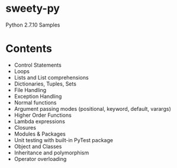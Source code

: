 # sweety-py
Python 2.7.10 Samples

# Contents
- Control Statements
- Loops
- Lists and List comprehensions
- Dictionaries, Tuples, Sets
- File Handling
- Exception Handling
- Normal functions
- Argument passing modes (positional, keyword, default, varargs)
- Higher Order Functions
- Lambda expressions
- Closures
- Modules & Packages
- Unit testing with built-in PyTest package
- Object and Classes
- Inheritance and polymorphism
- Operator overloading
